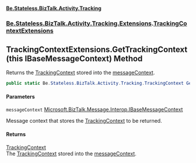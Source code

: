 #### [Be.Stateless.BizTalk.Activity.Tracking](README.md 'README')
### [Be.Stateless.BizTalk.Activity.Tracking.Extensions](Be.Stateless.BizTalk.Activity.Tracking.Extensions.md 'Be.Stateless.BizTalk.Activity.Tracking.Extensions').[TrackingContextExtensions](TrackingContextExtensions.md 'Be.Stateless.BizTalk.Activity.Tracking.Extensions.TrackingContextExtensions')

## TrackingContextExtensions.GetTrackingContext(this IBaseMessageContext) Method

Returns the [TrackingContext](TrackingContext.md 'Be.Stateless.BizTalk.Activity.Tracking.TrackingContext') stored into the [messageContext](TrackingContextExtensions.GetTrackingContext(thisIBaseMessageContext).md#Be.Stateless.BizTalk.Activity.Tracking.Extensions.TrackingContextExtensions.GetTrackingContext(thisMicrosoft.BizTalk.Message.Interop.IBaseMessageContext).messageContext 'Be.Stateless.BizTalk.Activity.Tracking.Extensions.TrackingContextExtensions.GetTrackingContext(this Microsoft.BizTalk.Message.Interop.IBaseMessageContext).messageContext').

```csharp
public static Be.Stateless.BizTalk.Activity.Tracking.TrackingContext GetTrackingContext(this Microsoft.BizTalk.Message.Interop.IBaseMessageContext messageContext);
```
#### Parameters

<a name='Be.Stateless.BizTalk.Activity.Tracking.Extensions.TrackingContextExtensions.GetTrackingContext(thisMicrosoft.BizTalk.Message.Interop.IBaseMessageContext).messageContext'></a>

`messageContext` [Microsoft.BizTalk.Message.Interop.IBaseMessageContext](https://docs.microsoft.com/en-us/dotnet/api/Microsoft.BizTalk.Message.Interop.IBaseMessageContext 'Microsoft.BizTalk.Message.Interop.IBaseMessageContext')

Message context that stores the [TrackingContext](TrackingContext.md 'Be.Stateless.BizTalk.Activity.Tracking.TrackingContext') to be returned.

#### Returns
[TrackingContext](TrackingContext.md 'Be.Stateless.BizTalk.Activity.Tracking.TrackingContext')  
The [TrackingContext](TrackingContext.md 'Be.Stateless.BizTalk.Activity.Tracking.TrackingContext') stored into the [messageContext](TrackingContextExtensions.GetTrackingContext(thisIBaseMessageContext).md#Be.Stateless.BizTalk.Activity.Tracking.Extensions.TrackingContextExtensions.GetTrackingContext(thisMicrosoft.BizTalk.Message.Interop.IBaseMessageContext).messageContext 'Be.Stateless.BizTalk.Activity.Tracking.Extensions.TrackingContextExtensions.GetTrackingContext(this Microsoft.BizTalk.Message.Interop.IBaseMessageContext).messageContext').